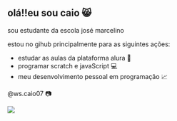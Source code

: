 ## olá!!eu sou caio 😸
sou estudante da escola josé marcelino

estou no gihub principalmente para as siguintes ações:
 - estudar as aulas da plataforma alura 📖
 - programar scratch e javaScript 💻
 - meu desenvolvimento pessoal em programação 📈

 @ws.caio07 📷

 ![](https://media.tenor.com/6sDGlyGFlr4AAAAM/fla-tv-flamengo.gif)
